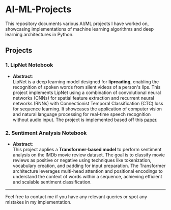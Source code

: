 # AI-ML-Projects

This repository documents various AI/ML projects I have worked on, showcasing implementations of machine learning algorithms and deep learning architectures in Python.

## Projects

### 1. **LipNet Notebook**
- **Abstract**:  
  LipNet is a deep learning model designed for **lipreading**, enabling the recognition of spoken words from silent videos of a person's lips. This project implements LipNet using a combination of convolutional neural networks (CNNs) for spatial feature extraction and recurrent neural networks (RNNs) with Connectionist Temporal Classification (CTC) loss for sequence learning. It showcases the application of computer vision and natural language processing for real-time speech recognition without audio input. The project is implemented based off this [paper](https://arxiv.org/abs/1611.01599).

### 2. **Sentiment Analysis Notebook**
- **Abstract**:  
  This project applies a **Transformer-based model** to perform sentiment analysis on the IMDb movie review dataset. The goal is to classify movie reviews as positive or negative using techniques like tokenization, vocabulary creation, and padding for input preparation. The Transformer architecture leverages multi-head attention and positional encodings to understand the context of words within a sequence, achieving efficient and scalable sentiment classification.

---

Feel free to contact me if you have any relevant queries or spot any mistakes in my implementation.

